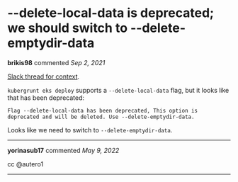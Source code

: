 # --delete-local-data is deprecated; we should switch to --delete-emptydir-data

**brikis98** commented *Sep 2, 2021*

[Slack thread for context](https://gruntwork-community.slack.com/archives/CHH9Y3Z62/p1630424117093800).

`kubergrunt eks deploy` supports a `--delete-local-data` flag, but it looks like that has been deprecated:

```
Flag --delete-local-data has been deprecated, This option is deprecated and will be deleted. Use --delete-emptydir-data.
```

Looks like we need to switch to `--delete-emptydir-data`.
<br />
***


**yorinasub17** commented *May 9, 2022*

cc @autero1 
***

